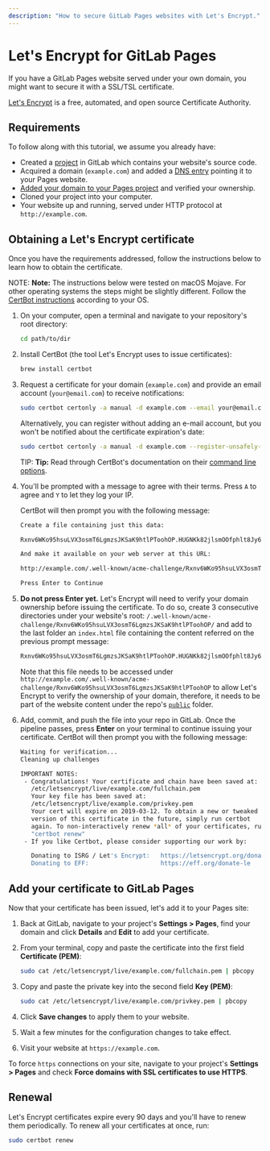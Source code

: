 ```yaml
---
description: "How to secure GitLab Pages websites with Let's Encrypt."
---
```


# Let's Encrypt for GitLab Pages

If you have a GitLab Pages website served under your own domain,
you might want to secure it with a SSL/TSL certificate.

[Let's Encrypt](https://letsencrypt.org) is a free, automated, and
open source Certificate Authority.

## Requirements

To follow along with this tutorial, we assume you already have:

- Created a [project](getting_started_part_two.md) in GitLab which
  contains your website's source code.
- Acquired a domain (`example.com`) and added a [DNS entry](getting_started_part_three.md#dns-records)
  pointing it to your Pages website.
- [Added your domain to your Pages project](getting_started_part_three.md#add-your-custom-domain-to-gitlab-pages-settings)
  and verified your ownership.
- Cloned your project into your computer.
- Your website up and running, served under HTTP protocol at `http://example.com`.

## Obtaining a Let's Encrypt certificate

Once you have the requirements addressed, follow the instructions
below to learn how to obtain the certificate.

NOTE: **Note:**
The instructions below were tested on macOS Mojave. For other
operating systems the steps might be slightly different. Follow the
[CertBot instructions](https://certbot.eff.org/) according to your OS.

1. On your computer, open a terminal and navigate to your repository's
  root directory:

    ```bash
    cd path/to/dir
    ```

1. Install CertBot (the tool Let's Encrypt uses to issue certificates):

    ```bash
    brew install certbot
    ```

1. Request a certificate for your domain (`example.com`) and
  provide an email account (`your@email.com`) to receive notifications:

    ```bash
    sudo certbot certonly -a manual -d example.com --email your@email.com
    ```

    Alternatively, you can register without adding an e-mail account,
    but you won't be notified about the certificate expiration's date:

    ```bash
    sudo certbot certonly -a manual -d example.com --register-unsafely-without-email
    ```

    TIP: **Tip:**
    Read through CertBot's documentation on their
    [command line options](https://certbot.eff.org/docs/using.html#certbot-command-line-options).

1. You'll be prompted with a message to agree with their terms.
  Press `A` to agree and `Y` to let they log your IP.

    CertBot will then prompt you with the following message:

    ```bash
    Create a file containing just this data:

    Rxnv6WKo95hsuLVX3osmT6LgmzsJKSaK9htlPToohOP.HUGNKk82jlsmOOfphlt8Jy69iuglsn095nxOMH9j3Yb

    And make it available on your web server at this URL:

    http://example.com/.well-known/acme-challenge/Rxnv6WKo95hsuLVX3osmT6LgmzsJKSaK9htlPToohOP

    Press Enter to Continue
    ```

1. **Do not press Enter yet.** Let's Encrypt will need to verify your
  domain ownership before issuing the certificate. To do so, create 3
  consecutive directories under your website's root:
  `/.well-known/acme-challenge/Rxnv6WKo95hsuLVX3osmT6LgmzsJKSaK9htlPToohOP/`
  and add to the last folder an `index.html` file containing the content
  referred on the previous prompt message:

    ```bash
    Rxnv6WKo95hsuLVX3osmT6LgmzsJKSaK9htlPToohOP.HUGNKk82jlsmOOfphlt8Jy69iuglsn095nxOMH9j3Yb
    ```

    Note that this file needs to be accessed under
    `http://example.com/.well-known/acme-challenge/Rxnv6WKo95hsuLVX3osmT6LgmzsJKSaK9htlPToohOP`
    to allow Let's Encrypt to verify the ownership of your domain,
    therefore, it needs to be part of the website content under the
    repo's [`public`](index.md#how-it-works) folder.

1. Add, commit, and push the file into your repo in GitLab. Once the pipeline
  passes, press **Enter** on your terminal to continue issuing your
  certificate. CertBot will then prompt you with the following message:

    ```bash
    Waiting for verification...
    Cleaning up challenges

    IMPORTANT NOTES:
     - Congratulations! Your certificate and chain have been saved at:
       /etc/letsencrypt/live/example.com/fullchain.pem
       Your key file has been saved at:
       /etc/letsencrypt/live/example.com/privkey.pem
       Your cert will expire on 2019-03-12. To obtain a new or tweaked
       version of this certificate in the future, simply run certbot
       again. To non-interactively renew *all* of your certificates, run
       "certbot renew"
     - If you like Certbot, please consider supporting our work by:

       Donating to ISRG / Let's Encrypt:   https://letsencrypt.org/donate
       Donating to EFF:                    https://eff.org/donate-le
    ```

## Add your certificate to GitLab Pages

Now that your certificate has been issued, let's add it to your Pages site:

1. Back at GitLab, navigate to your project's **Settings > Pages**,
  find your domain and click **Details** and **Edit** to add your certificate.
1. From your terminal, copy and paste the certificate into the first field
  **Certificate (PEM)**:

    ```bash
    sudo cat /etc/letsencrypt/live/example.com/fullchain.pem | pbcopy
    ```

1. Copy and paste the private key into the second field **Key (PEM)**:

    ```bash
    sudo cat /etc/letsencrypt/live/example.com/privkey.pem | pbcopy
    ```

1. Click **Save changes** to apply them to your website.
1. Wait a few minutes for the configuration changes to take effect.
1. Visit your website at `https://example.com`.

To force `https` connections on your site, navigate to your
project's **Settings > Pages** and check **Force domains with SSL
certificates to use HTTPS**.

## Renewal

Let's Encrypt certificates expire every 90 days and you'll have to
renew them periodically. To renew all your certificates at once, run:

```bash
sudo certbot renew
```
